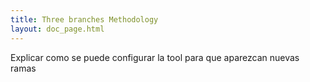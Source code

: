 ```yaml
---
title: Three branches Methodology
layout: doc_page.html
---
```


Explicar como se puede configurar la tool para que aparezcan nuevas ramas